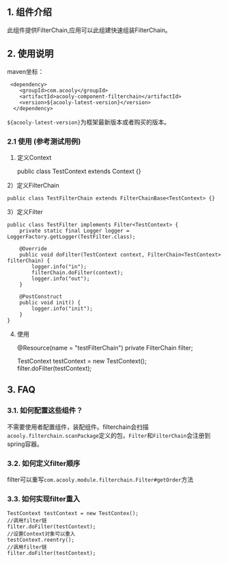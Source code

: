 <!-- title: 过滤器组件   -->
<!-- type: infrastructure -->
<!-- author: qiubo -->
## 1. 组件介绍

此组件提供FilterChain,应用可以此组建快速组装FilterChain。

## 2. 使用说明

maven坐标：

     <dependency>
        <groupId>com.acooly</groupId>
        <artifactId>acooly-component-filterchain</artifactId>
        <version>${acooly-latest-version}</version>
      </dependency>

`${acooly-latest-version}`为框架最新版本或者购买的版本。

### 2.1 使用 (参考测试用例)
         
1) 定义Context

	public class TestContext extends Context {}

2）定义FilterChain

	public class TestFilterChain extends FilterChainBase<TestContext> {}

3）定义Filter

	public class TestFilter implements Filter<TestContext> {
		private static final Logger logger = LoggerFactory.getLogger(TestFilter.class);
		
		@Override
		public void doFilter(TestContext context, FilterChain<TestContext> filterChain) {
			logger.info("in");
			filterChain.doFilter(context);
			logger.info("out");
		}
		
		@PostConstruct
		public void init() {
			logger.info("init");
		}
	}

4) 使用

	@Resource(name = "testFilterChain")
	private FilterChain<TestContext> filter;
	
	TestContext testContext = new TestContext();
	filter.doFilter(testContext);

## 3. FAQ

### 3.1. 如何配置这些组件？

不需要使用者配置组件，装配组件。filterchain会扫描`acooly.filterchain.scanPackage`定义的包，`Filter`和`FilterChain`会注册到spring容器。

### 3.2. 如何定义filter顺序

filter可以重写`com.acooly.module.filterchain.Filter#getOrder`方法

### 3.3. 如何实现filter重入

	TestContext testContext = new TestContex();
	//调用filter链
	filter.doFilter(testContext);
	//设置Context对象可以重入
	testContext.reentry();
	//调用filter链
	filter.doFilter(testContext);
